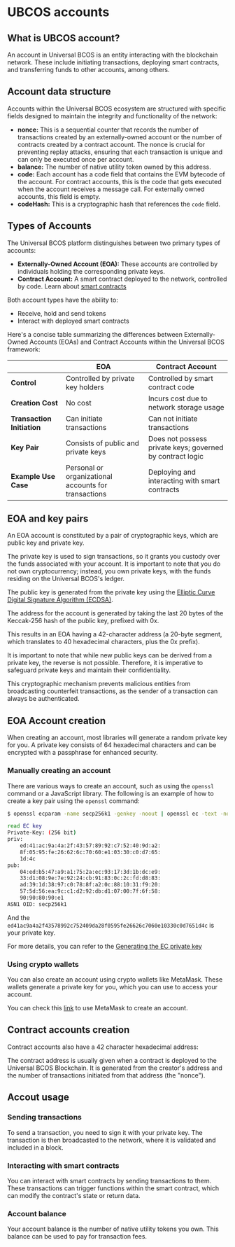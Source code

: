 # UBCOS accounts

## What is UBCOS account?

An account in Universal BCOS is an entity interacting with the blockchain network. These include initiating transactions, deploying smart contracts, and transferring funds to other accounts, among others.

## Account data structure

Accounts within the Universal BCOS ecosystem are structured with specific fields designed to maintain the integrity and functionality of the network:

- **nonce:** This is a sequential counter that records the number of transactions created by an externally-owned account or  the number of contracts created by a contract account. The nonce is crucial for preventing replay attacks, ensuring that each transaction is unique and can only be executed once per account.
- **balance:** The number of native utility token owned by this address.
- **code:** Each account has a code field that contains the EVM bytecode of the account. For contract accounts, this is the code that gets executed when the account receives a message call. For externally owned accounts, this field is empty.
- **codeHash:** This is a cryptographic hash that references the `code` field.

## Types of Accounts

The Universal BCOS platform distinguishes between two primary types of accounts:

- **Externally-Owned Account (EOA):** These accounts are controlled by individuals holding the corresponding private keys.
- **Contract Account:** A smart contract deployed to the network, controlled by code. Learn about [smart contracts](../basic/smart_contract.md)

Both account types have the ability to:

- Receive, hold and send tokens
- Interact with deployed smart contracts

Here's a concise table summarizing the differences between Externally-Owned Accounts (EOAs) and Contract Accounts within the Universal BCOS framework:

|                            | EOA                                                  | Contract Account                                          |
|----------------------------|------------------------------------------------------|-----------------------------------------------------------|
| **Control**                | Controlled by private key holders                    | Controlled by smart contract code                         |
| **Creation Cost**          | No cost                                              | Incurs cost due to network storage usage                  |
| **Transaction Initiation** | Can initiate transactions                            | Can not initiate transactions                             |
| **Key Pair**               | Consists of public and private keys                  | Does not possess private keys; governed by contract logic |
| **Example Use Case**       | Personal or organizational accounts for transactions | Deploying and interacting with smart contracts            |

## EOA and key pairs

An EOA account is constituted by a pair of cryptographic keys, which are public key and private key.

The private key is used to sign transactions, so it grants you custody over the funds associated with your account. It is important to note that you do not own cryptocurrency; instead, you own private keys, with the funds residing on the Universal BCOS's ledger.

The public key is generated from the private key using the [Elliptic Curve Digital Signature Algorithm (ECDSA)](https://wikipedia.org/wiki/Elliptic_Curve_Digital_Signature_Algorithm).

The address for the account is generated by taking the last 20 bytes of the Keccak-256 hash of the public key, prefixed with 0x.

This results in an EOA having a 42-character address (a 20-byte segment, which translates to 40 hexadecimal characters, plus the 0x prefix).

It is important to note that while new public keys can be derived from a private key, the reverse is not possible. Therefore, it is imperative to safeguard private keys and maintain their confidentiality.

This cryptographic mechanism prevents malicious entities from broadcasting counterfeit transactions, as the sender of a transaction can always be authenticated.

## EOA Account creation

When creating an account, most libraries will generate a random private key for you. A private key consists of 64 hexadecimal characters and can be encrypted with a passphrase for enhanced security.

### Manually creating an account

There are various ways to create an account, such as using the `openssl` command or a JavaScript library. The following is an example of how to create a key pair using the `openssl` command:

```bash
$ openssl ecparam -name secp256k1 -genkey -noout | openssl ec -text -noout

read EC key
Private-Key: (256 bit)
priv:
    ed:41:ac:9a:4a:2f:43:57:89:92:c7:52:40:9d:a2:
    8f:05:95:fe:26:62:6c:70:60:e1:03:30:c0:d7:65:
    1d:4c
pub:
    04:ed:b5:47:a9:a1:75:2a:ec:93:17:3d:1b:dc:e9:
    33:d1:08:9e:7e:92:24:cb:91:83:0c:2c:fd:d8:83:
    ad:39:1d:38:97:c0:78:8f:a2:0c:88:10:31:f9:20:
    57:5d:56:ea:9c:c1:d2:92:db:d1:07:00:7f:6f:58:
    90:90:80:90:e1
ASN1 OID: secp256k1
```

And the `ed41ac9a4a2f43578992c752409da28f0595fe26626c7060e10330c0d7651d4c` is your private key.

For more details, you can refer to the [Generating the EC private key](https://kobl.one/blog/create-full-ethereum-keypair-and-address)

### Using crypto wallets

You can also create an account using crypto wallets like MetaMask. These wallets generate a private key for you, which you can use to access your account.

You can check this [link](../develop/wallet_usage.md) to use MetaMask to create an account.

## Contract accounts creation

Contract accounts also have a 42 character hexadecimal address:

The contract address is usually given when a contract is deployed to the Universal BCOS Blockchain. It is generated from the creator's address and the number of transactions initiated from that address (the "nonce").

## Accout usage

### Sending transactions

To send a transaction, you need to sign it with your private key. The transaction is then broadcasted to the network, where it is validated and included in a block.

### Interacting with smart contracts

You can interact with smart contracts by sending transactions to them. These transactions can trigger functions within the smart contract, which can modify the contract's state or return data.

### Account balance

Your account balance is the number of native utility tokens you own. This balance can be used to pay for transaction fees.
